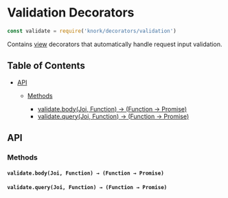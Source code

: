 # Validation Decorators

```javascript
const validate = require('knork/decorators/validation')
```

Contains [view][def-view] decorators that automatically handle request
input validation.

## Table of Contents

* [API](#api)
  * [Methods](#methods)

    * [validate.body(Joi, Function) → (Function → Promise)](#validatebodyjoi-function--function--promise)
    * [validate.query(Joi, Function) → (Function → Promise)](#validatequeryjoi-function--function--promise)

## API

### Methods

#### `validate.body(Joi, Function) → (Function → Promise)`

#### `validate.query(Joi, Function) → (Function → Promise)`

[def-view]: ../topics/views.md
